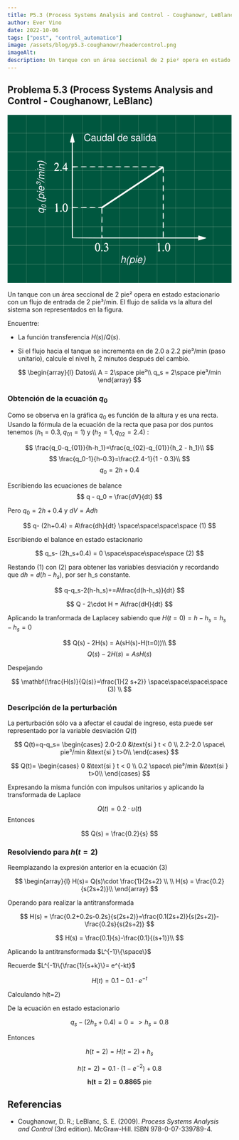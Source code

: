 ```yaml
---
title: P5.3 (Process Systems Analysis and Control - Coughanowr, LeBlanc)
author: Ever Vino
date: 2022-10-06
tags: ["post", "control_automatico"]
image: /assets/blog/p5.3-coughanowr/headercontrol.png
imageAlt: 
description: Un tanque con un área seccional de 2 pie² opera en estado estacionario con un flujo de entrada de 2 pie³/min. El flujo de salida vs la altura del sistema son representados en la figura. Encuentre la función transferencia. Si el flujo se incrementa en de 2.0 a 2.2 pie³/min, calcule el nivel h, cuando pasen 2 minutos después del cambio.
---
```

## Problema 5.3 (Process Systems Analysis and Control - Coughanowr, LeBlanc)

![Grafico de prob 5.3](../../assets/blog/p5.3-coughanowr/headercontrol.png)

Un tanque con un área seccional de 2 pie² opera en estado estacionario con un flujo de entrada de 2 pie³/min. El flujo de salida vs la altura del sistema son representados en la figura.

Encuentre:

* La función transferencia $H(s)/Q(s)$.

* Si el flujo hacia el tanque se incrementa en de 2.0 a 2.2 pie³/min (paso unitario), calcule el nivel h, 2 minutos después del cambio.

$$
\begin{array}{l}
Datos\\
A = 2\space pie²\\
q_s = 2\space pie³/min
\end{array}
$$

### Obtención de la ecuación $q_0$

Como se observa en la gráfica $q_0$ es función de la altura y es una recta. Usando la fórmula de la ecuación de la recta que pasa por dos puntos tenemos $(h_{1}=0.3,q_{01}=1)$ y $(h_{2}=1,q_{02}=2.4)$  :

$$
\frac{q_0-q_{01}}{h-h_1}=\frac{q_{02}-q_{01}}{h_2 - h_1}\\
$$
$$
\frac{q_0-1}{h-0.3}=\frac{2.4-1}{1 - 0.3}\\
$$
$$
q_0 = 2h+0.4
$$

Escribiendo las ecuaciones de balance
$$
q - q_0 = \frac{dV}{dt}
$$

Pero $q_0 = 2h+0.4$ y  $dV = Adh$

$$
q- (2h+0.4) = A\frac{dh}{dt} \space\space\space\space (1)
$$

Escribiendo el balance en estado estacionario

$$
q_s- (2h_s+0.4) = 0 \space\space\space\space (2)
$$

Restando (1) con (2) para obtener las variables desviación y recordando que $dh=d(h-h_s)$, por ser h_s constante.

$$
q-q_s-2(h-h_s)+=A\frac{d(h-h_s)}{dt}
$$

$$
Q - 2\cdot H = A\frac{dH}{dt}
$$

Aplicando la tranformada de Laplacey sabiendo que $H(t=0)= h-h_s=h_s-h_s=0$

$$
Q(s) - 2H(s) = A(sH(s)-H(t=0))\\
$$
$$
Q(s) - 2H(s) = AsH(s)
$$

Despejando

$$
\mathbf{\frac{H(s)}{Q(s)}=\frac{1}{2 s+2}} \space\space\space\space (3) \\
$$

### Descripción de la perturbación

La perturbación sólo va a afectar el caudal de ingreso, esta puede ser representado por la variable desviación $Q(t)$

$$
Q(t)=q-q_s=
\begin{cases}
   2.0-2.0 &\text{si } t < 0 \\
   2.2-2.0 \space\ pie³/min &\text{si } t>0\\
\end{cases}
$$

$$
Q(t)=
\begin{cases}
   0 &\text{si } t < 0 \\
   0.2 \space\ pie³/min &\text{si } t>0\\
\end{cases}
$$


Expresando la misma función con impulsos unitarios y aplicando la transformada de Laplace

$$
Q(t) = 0.2\cdot u(t)
$$
Entonces

$$
Q(s) = \frac{0.2}{s}
$$

### Resolviendo para $h(t=2)$

Reemplazando la expresión anterior en la ecuación (3)

$$
\begin{array}{l}
H(s)= Q(s)\cdot \frac{1}{2s+2} \\
\\
H(s) = \frac{0.2}{s(2s+2)}\\
\end{array}
$$

Operando para realizar la antitransformada

$$
H(s) = \frac{0.2+0.2s-0.2s}{s(2s+2)}=\frac{0.1(2s+2)}{s(2s+2)}-\frac{0.2s}{s(2s+2)}
$$

$$
H(s) = \frac{0.1}{s}-\frac{0.1}{(s+1)}\\
$$

Aplicando la antitransformada $L^{-1}\{\space\}$

Recuerde $L^{-1}\{\frac{1}{s+k}\}= e^{-kt}$

$$
H(t) = 0.1-0.1\cdot e^{-t}
$$

Calculando h(t=2)

De la ecuación en estado estacionario

$$
q_s-(2h_s+0.4)=0 => h_s=0.8
$$

Entonces

$$
h(t=2) = H(t=2) + h_s
$$

$$
h(t=2)=0.1\cdot (1-e^{-2})+0.8
$$

$$
\mathbf{h(t=2)=0.8865\text{ pie}}
$$

## Referencias

* Coughanowr, D. R.; LeBlanc, S. E. (2009). _Process Systems Analysis and Control_ (3rd edition). McGraw-Hill. ISBN 978-0-07-339789-4.
